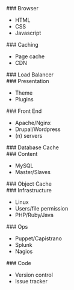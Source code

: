 ---
---

<div class="flow-block" markdown="1">
### Browser

* HTML
* CSS
* Javascript
</div>

<div class="flow-block" markdown="1">
### Caching

* Page cache
* CDN
</div>

<div class="flow-block title" markdown="1">
### Load Balancer
</div>

<div class="flow-block" markdown="1">
### Presentation

* Theme
* Plugins
</div>
<div class="flow-block" markdown="1">
### Front End

* Apache/Nginx
* Drupal/Wordpress
* (n) servers
</div>

<div class="flow-block title" markdown="1">
### Database Cache
</div>

<div class="flow-block" markdown="1">
### Content

* MySQL
* Master/Slaves
</div>

<div class="flow-block title" markdown="1">
### Object Cache
</div>

<div class="flow-block" markdown="1">
### Infrastructure

* Linux
* Users/file permission
* PHP/Ruby/Java
</div>

<div class="flow-block" markdown="1">
### Ops

* Puppet/Capistrano
* Splunk
* Nagios
</div>

<div class="flow-block" markdown="1">
### Code

* Version control
* Issue tracker
</div>
